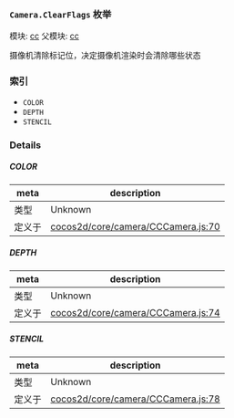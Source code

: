 ### `Camera.ClearFlags` 枚举



模块: [cc](../modules/cc.md)
父模块: [cc](../modules/cc.md)


摄像机清除标记位，决定摄像机渲染时会清除哪些状态


### 索引
  - `COLOR`
  - `DEPTH`
  - `STENCIL`

### Details


##### COLOR

> 

| meta | description |
|------|-------------|
| 类型 | Unknown |
| 定义于 | [cocos2d/core/camera/CCCamera.js:70](https://github.com/cocos-creator/engine/blob/75ac6640e7f40c3c34c913047be42ae5f8a96d74/cocos2d/core/camera/CCCamera.js#L70) |



##### DEPTH

> 

| meta | description |
|------|-------------|
| 类型 | Unknown |
| 定义于 | [cocos2d/core/camera/CCCamera.js:74](https://github.com/cocos-creator/engine/blob/75ac6640e7f40c3c34c913047be42ae5f8a96d74/cocos2d/core/camera/CCCamera.js#L74) |



##### STENCIL

> 

| meta | description |
|------|-------------|
| 类型 | Unknown |
| 定义于 | [cocos2d/core/camera/CCCamera.js:78](https://github.com/cocos-creator/engine/blob/75ac6640e7f40c3c34c913047be42ae5f8a96d74/cocos2d/core/camera/CCCamera.js#L78) |


